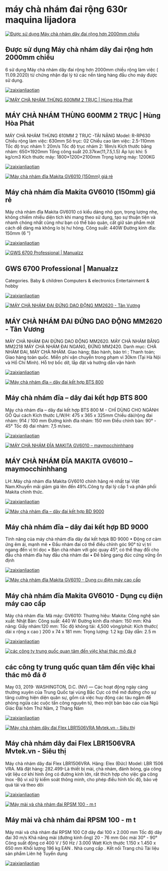 # máy chà nhám đai rộng 630r maquina lijadora
<a href="https://mnn.zoosnet.net/LR/Chatpre.aspx?id=MNN94995150&p=https://topgrinding.com/" target="_blank">![Được sử dụng Máy chà nhám dây đai rộng hơn 2000mm chiều ](https://github.com/technlg/images/blob/main/24.jpg)</a>
## Được sử dụng Máy chà nhám dây đai rộng hơn 2000mm chiều 
6 sử dụng Máy chà nhám dây đai rộng hơn 2000mm chiều rộng làm việc ( 11.09.2020) từ chứng nhận đại lý từ các nền tảng hàng đầu cho máy được sử dụng.
<a href="https://mnn.zoosnet.net/LR/Chatpre.aspx?id=MNN94995150&p=https://topgrinding.com/" target="_blank"><img src="https://github.com/technlg/images/raw/main/chat11.jpg" alt="zaixianliaotian"/></a><a href="//whatsapp.shibangsoft.com/WhatsApp.php" ><img src="https://github.com/technlg/images/raw/main/chat11.png" alt=""></a>
<a href="https://mnn.zoosnet.net/LR/Chatpre.aspx?id=MNN94995150&p=https://topgrinding.com/" target="_blank">![MÁY CHÀ NHÁM THÙNG 600MM 2 TRỤC | Hùng Hòa Phát](https://github.com/technlg/images/blob/main/61.jpg)</a>
## MÁY CHÀ NHÁM THÙNG 600MM 2 TRỤC | Hùng Hòa Phát
MÁY CHÀ NHÁM THÙNG 610MM 2 TRỤC -TẢI NẶNG Model: R-RP630 Chiều rộng làm việc: 630mm Số trục: 02 Chiều cao làm việc: 2.5-110mm Tốc độ trục nhám 1: 20m/s Tốc độ trục nhám 2: 18m/s Kích thước băng nhám: 650×1920mm Tổng công suất 20.37kw(11,7.5,1.5) Áp lực khí: 5 kg/cm3 Kích thước máy: 1800×1200×2100mm Trọng lượng máy: 1200KG
<a href="https://mnn.zoosnet.net/LR/Chatpre.aspx?id=MNN94995150&p=https://topgrinding.com/" target="_blank"><img src="https://github.com/technlg/images/raw/main/chat11.jpg" alt="zaixianliaotian"/></a><a href="//whatsapp.shibangsoft.com/WhatsApp.php" ><img src="https://github.com/technlg/images/raw/main/chat11.png" alt=""></a>
<a href="https://mnn.zoosnet.net/LR/Chatpre.aspx?id=MNN94995150&p=https://topgrinding.com/" target="_blank">![Máy chà nhám đĩa Makita GV6010 (150mm) giá rẻ](https://github.com/technlg/images/blob/main/16.jpg)</a>
## Máy chà nhám đĩa Makita GV6010 (150mm) giá rẻ
Máy chà nhám đĩa Makita GV6010 có kiểu dáng nhỏ gọn, trọng lượng nhẹ, không chiếm nhiều diện tích khi mang theo sử dụng, tạo sự thuận tiện và nhanh chóng nhất cũng như bạn có thể bảo quản, cất giữ sản phẩm một cách dễ dàng mà không lo bị hư hỏng. Công suất: 440W Đường kính đĩa: 150mm (6 ")
<a href="https://mnn.zoosnet.net/LR/Chatpre.aspx?id=MNN94995150&p=https://topgrinding.com/" target="_blank"><img src="https://github.com/technlg/images/raw/main/chat11.jpg" alt="zaixianliaotian"/></a><a href="//whatsapp.shibangsoft.com/WhatsApp.php" ><img src="https://github.com/technlg/images/raw/main/chat11.png" alt=""></a>
<a href="https://mnn.zoosnet.net/LR/Chatpre.aspx?id=MNN94995150&p=https://topgrinding.com/" target="_blank">![GWS 6700 Professional | Manualzz](https://github.com/technlg/images/blob/main/46.jpg)</a>
## GWS 6700 Professional | Manualzz
Categories. Baby & children Computers & electronics Entertainment & hobby
<a href="https://mnn.zoosnet.net/LR/Chatpre.aspx?id=MNN94995150&p=https://topgrinding.com/" target="_blank"><img src="https://github.com/technlg/images/raw/main/chat11.jpg" alt="zaixianliaotian"/></a><a href="//whatsapp.shibangsoft.com/WhatsApp.php" ><img src="https://github.com/technlg/images/raw/main/chat11.png" alt=""></a>
<a href="https://mnn.zoosnet.net/LR/Chatpre.aspx?id=MNN94995150&p=https://topgrinding.com/" target="_blank">![MÁY CHÀ NHÁM ĐAI ĐỨNG DAO ĐỘNG MM2620 - Tân Vương](https://github.com/technlg/images/blob/main/15.jpg)</a>
## MÁY CHÀ NHÁM ĐAI ĐỨNG DAO ĐỘNG MM2620 - Tân Vương
MÁY CHÀ NHÁM ĐAI ĐỨNG DAO ĐỘNG MM2620. MÁY CHÀ NHÁM BĂNG MM2218 MÁY CHÀ NHÁM ĐAI NGANG, ĐỨNG MM2420. Danh mục: CHÀ NHÁM ĐAI, MÁY CHÀ NHÁM. Giao hàng; Bảo hành, bảo trì ; Thanh toán; Giao hàng toàn quốc. Miễn phí vận chuyển trong phạm vi 30km (Tại Hà Nội và Hồ Chí Minh). Hỗ trợ bốc dỡ, lắp đặt và hướng dẫn vận hành 
<a href="https://mnn.zoosnet.net/LR/Chatpre.aspx?id=MNN94995150&p=https://topgrinding.com/" target="_blank"><img src="https://github.com/technlg/images/raw/main/chat11.jpg" alt="zaixianliaotian"/></a><a href="//whatsapp.shibangsoft.com/WhatsApp.php" ><img src="https://github.com/technlg/images/raw/main/chat11.png" alt=""></a>
<a href="https://mnn.zoosnet.net/LR/Chatpre.aspx?id=MNN94995150&p=https://topgrinding.com/" target="_blank">![Máy chà nhám đĩa – dây đai kết hợp BTS 800](https://github.com/technlg/images/blob/main/35.jpg)</a>
## Máy chà nhám đĩa – dây đai kết hợp BTS 800
Máy chà nhám đĩa – dây đai kết hợp BTS 800 M - CHỈ DÙNG CHO NGÀNH GỖ Qui cách  Kích thước L/W/H: 475 x 365 x 325mm  Chiều dài/rộng đai nhám: 914 / 100 mm  Đường kính đĩa nhám: 150 mm  Điều chỉnh bàn: 90° - 45°  Tốc độ đai nhám: 7,5 m/sec.
<a href="https://mnn.zoosnet.net/LR/Chatpre.aspx?id=MNN94995150&p=https://topgrinding.com/" target="_blank"><img src="https://github.com/technlg/images/raw/main/chat11.jpg" alt="zaixianliaotian"/></a><a href="//whatsapp.shibangsoft.com/WhatsApp.php" ><img src="https://github.com/technlg/images/raw/main/chat11.png" alt=""></a>
<a href="https://mnn.zoosnet.net/LR/Chatpre.aspx?id=MNN94995150&p=https://topgrinding.com/" target="_blank">![MÁY CHÀ NHÁM ĐĨA MAKITA GV6010 – maymocchinhhang](https://github.com/technlg/images/blob/main/10.jpg)</a>
## MÁY CHÀ NHÁM ĐĨA MAKITA GV6010 – maymocchinhhang
LH:.Máy chà nhám đĩa Makita GV6010 chính hãng rẻ nhất tại Việt Nam.Khuyến mãi giảm giá lên đến 49%.Công ty đại lý cấp 1 và phân phối Makita chính thức.
<a href="https://mnn.zoosnet.net/LR/Chatpre.aspx?id=MNN94995150&p=https://topgrinding.com/" target="_blank"><img src="https://github.com/technlg/images/raw/main/chat11.jpg" alt="zaixianliaotian"/></a><a href="//whatsapp.shibangsoft.com/WhatsApp.php" ><img src="https://github.com/technlg/images/raw/main/chat11.png" alt=""></a>
<a href="https://mnn.zoosnet.net/LR/Chatpre.aspx?id=MNN94995150&p=https://topgrinding.com/" target="_blank">![Máy chà nhám đĩa – dây đai kết hợp BD 9000](https://github.com/technlg/images/blob/main/13.jpg)</a>
## Máy chà nhám đĩa – dây đai kết hợp BD 9000
Tính năng của máy chà nhám đĩa dây đai kết hơpk BD 9000 • Động cơ cảm ứng êm ái, mạnh mẽ • Đầu nhám đai có thể điều chỉnh góc 90° từ vị trí ngang đến vị trí dọc • Bàn chà nhám với góc quay 45°, có thể thay đổi cho đầu chà nhám đĩa hay đầu chà nhám đai • Đề bằng gang đúc cứng vững ổn định 
<a href="https://mnn.zoosnet.net/LR/Chatpre.aspx?id=MNN94995150&p=https://topgrinding.com/" target="_blank"><img src="https://github.com/technlg/images/raw/main/chat11.jpg" alt="zaixianliaotian"/></a><a href="//whatsapp.shibangsoft.com/WhatsApp.php" ><img src="https://github.com/technlg/images/raw/main/chat11.png" alt=""></a>
<a href="https://mnn.zoosnet.net/LR/Chatpre.aspx?id=MNN94995150&p=https://topgrinding.com/" target="_blank">![Máy chà nhám đĩa Makita GV6010 - Dụng cụ điện máy cao cấp](https://github.com/technlg/images/blob/main/52.jpg)</a>
## Máy chà nhám đĩa Makita GV6010 - Dụng cụ điện máy cao cấp
Máy chà nhám đĩa: Mã máy: GV6010: Thương hiệu: Makita: Công nghệ sản xuất: Nhật Bản: Công suất: 440 W: Đường kính đĩa nhám: 150 mm: Khả năng: Giấy nhám:120 mm: Tốc độ không tải: 4,500 vòng/phút: Kích thước( dài x rộng x cao ) 200 x 74 x 181 mm: Trọng lượng: 1.2 kg: Dây dẫn: 2.5 m 
<a href="https://mnn.zoosnet.net/LR/Chatpre.aspx?id=MNN94995150&p=https://topgrinding.com/" target="_blank"><img src="https://github.com/technlg/images/raw/main/chat11.jpg" alt="zaixianliaotian"/></a><a href="//whatsapp.shibangsoft.com/WhatsApp.php" ><img src="https://github.com/technlg/images/raw/main/chat11.png" alt=""></a>
<a href="https://mnn.zoosnet.net/LR/Chatpre.aspx?id=MNN94995150&p=https://topgrinding.com/" target="_blank">![các công ty trung quốc quan tâm đến việc khai thác mỏ đá ở ](https://github.com/technlg/images/blob/main/14.jpg)</a>
## các công ty trung quốc quan tâm đến việc khai thác mỏ đá ở 
May 03, 2019· WASHINGTON, D.C. (NV) — Các hoạt động ngày càng thường xuyên của Trung Quốc tại vùng Bắc Cực có thể mở đường cho sự tăng cường hiện diện quân sự, gồm cả việc huy động các tàu ngầm để phòng ngừa các cuộc tấn công nguyên tử, theo một bản báo cáo của Ngũ Giác Đài hôm Thứ Năm, 2 Tháng Năm 
<a href="https://mnn.zoosnet.net/LR/Chatpre.aspx?id=MNN94995150&p=https://topgrinding.com/" target="_blank"><img src="https://github.com/technlg/images/raw/main/chat11.jpg" alt="zaixianliaotian"/></a><a href="//whatsapp.shibangsoft.com/WhatsApp.php" ><img src="https://github.com/technlg/images/raw/main/chat11.png" alt=""></a>
<a href="https://mnn.zoosnet.net/LR/Chatpre.aspx?id=MNN94995150&p=https://topgrinding.com/" target="_blank">![Máy chà nhám dây đai Flex LBR1506VRA Mvtek.vn - Siêu thị ](https://github.com/technlg/images/blob/main/46.jpg)</a>
## Máy chà nhám dây đai Flex LBR1506VRA Mvtek.vn - Siêu thị 
Máy chà nhám dây đai Flex LBR1506VRA. Hãng: Elex (Đức) Model: LBR 1506 VRA. Mã đặt hàng: 282.499-Là thiết bị mài, chà nhám, đánh bóng, gia công vật liệu cơ khí hình ống có đường kính lớn, rất thích hợp cho việc gia công Inox -Bộ vi xử lý kiểm soát thông minh, cho phép điều hỉnh tốc độ, bảo vệ quá tải và theo dõi 
<a href="https://mnn.zoosnet.net/LR/Chatpre.aspx?id=MNN94995150&p=https://topgrinding.com/" target="_blank"><img src="https://github.com/technlg/images/raw/main/chat11.jpg" alt="zaixianliaotian"/></a><a href="//whatsapp.shibangsoft.com/WhatsApp.php" ><img src="https://github.com/technlg/images/raw/main/chat11.png" alt=""></a>
<a href="https://mnn.zoosnet.net/LR/Chatpre.aspx?id=MNN94995150&p=https://topgrinding.com/" target="_blank">![Máy mài và chà nhám đai RPSM 100 - m t](https://github.com/technlg/images/blob/main/11.jpg)</a>
## Máy mài và chà nhám đai RPSM 100 - m t
Máy mài và chà nhám đai RPSM 100 Cỡ dây đai 100 x 2.000 mm Tốc độ dây đai 30 m/s Khả năng mài (đường kính ống) 20 - 76 mm Góc mài 30° - 90° Công suất động cơ 400 V / 50 Hz / 3.000 Watt Kích thước 1.150 x 1.450 x 650 mm Khối lượng 196 kg EAN . Nhà cung cấp . Kết nối Trang chủ Tài liệu sản phẩm Liên hệ Tuyển dụng 
<a href="https://mnn.zoosnet.net/LR/Chatpre.aspx?id=MNN94995150&p=https://topgrinding.com/" target="_blank"><img src="https://github.com/technlg/images/raw/main/chat11.jpg" alt="zaixianliaotian"/></a><a href="//whatsapp.shibangsoft.com/WhatsApp.php" ><img src="https://github.com/technlg/images/raw/main/chat11.png" alt=""></a>
